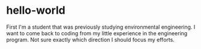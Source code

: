 # hello-world
First
I'm a student that was previously studying environmental engineering. I want to come back to coding from my little experience in the engineering program. Not sure exactly which direction I should focus my efforts.
